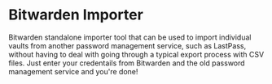 # Bitwarden Importer

Bitwarden standalone importer tool that can be used to import individual vaults from another password management service, such as LastPass, without having to deal with going through a typical export process with CSV files. Just enter your credentails from Bitwarden and the old password management service and you're done!


